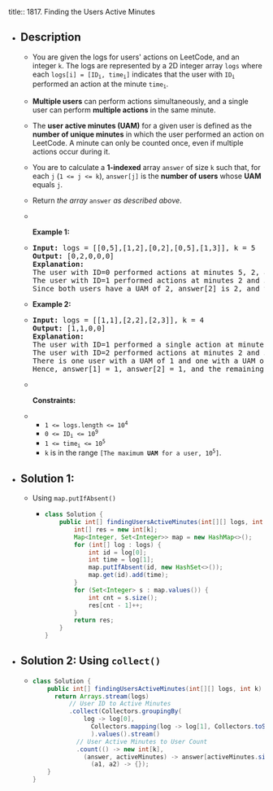 title:: 1817. Finding the Users Active Minutes

- ## Description
	- <p>You are given the logs for users&#39; actions on LeetCode, and an integer <code>k</code>. The logs are represented by a 2D integer array <code>logs</code> where each <code>logs[i] = [ID<sub>i</sub>, time<sub>i</sub>]</code> indicates that the user with <code>ID<sub>i</sub></code> performed an action at the minute <code>time<sub>i</sub></code>.</p>
	- <p><strong>Multiple users</strong> can perform actions simultaneously, and a single user can perform <strong>multiple actions</strong> in the same minute.</p>
	- <p>The <strong>user active minutes (UAM)</strong> for a given user is defined as the <strong>number of unique minutes</strong> in which the user performed an action on LeetCode. A minute can only be counted once, even if multiple actions occur during it.</p>
	- <p>You are to calculate a <strong>1-indexed</strong> array <code>answer</code> of size <code>k</code> such that, for each <code>j</code> (<code>1 &lt;= j &lt;= k</code>), <code>answer[j]</code> is the <strong>number of users</strong> whose <strong>UAM</strong> equals <code>j</code>.</p>
	- <p>Return <i>the array </i><code>answer</code><i> as described above</i>.</p>
	- <p>&nbsp;</p>
	  <p><strong class="example">Example 1:</strong></p>
	- <pre>
	  <strong>Input:</strong> logs = [[0,5],[1,2],[0,2],[0,5],[1,3]], k = 5
	  <strong>Output:</strong> [0,2,0,0,0]
	  <strong>Explanation:</strong>
	  The user with ID=0 performed actions at minutes 5, 2, and 5 again. Hence, they have a UAM of 2 (minute 5 is only counted once).
	  The user with ID=1 performed actions at minutes 2 and 3. Hence, they have a UAM of 2.
	  Since both users have a UAM of 2, answer[2] is 2, and the remaining answer[j] values are 0.
	  </pre>
	- <p><strong class="example">Example 2:</strong></p>
	- <pre>
	  <strong>Input:</strong> logs = [[1,1],[2,2],[2,3]], k = 4
	  <strong>Output:</strong> [1,1,0,0]
	  <strong>Explanation:</strong>
	  The user with ID=1 performed a single action at minute 1. Hence, they have a UAM of 1.
	  The user with ID=2 performed actions at minutes 2 and 3. Hence, they have a UAM of 2.
	  There is one user with a UAM of 1 and one with a UAM of 2.
	  Hence, answer[1] = 1, answer[2] = 1, and the remaining values are 0.
	  </pre>
	- <p>&nbsp;</p>
	  <p><strong>Constraints:</strong></p>
	- <ul>
	  	<li><code>1 &lt;= logs.length &lt;= 10<sup>4</sup></code></li>
	  	<li><code>0 &lt;= ID<sub>i</sub> &lt;= 10<sup>9</sup></code></li>
	  	<li><code>1 &lt;= time<sub>i</sub> &lt;= 10<sup>5</sup></code></li>
	  	<li><code>k</code> is in the range <code>[The maximum <strong>UAM</strong> for a user, 10<sup>5</sup>]</code>.</li>
	  </ul>
- ## Solution 1:
	- Using `map.putIfAbsent()`
		- ```java
		  class Solution {
		      public int[] findingUsersActiveMinutes(int[][] logs, int k) {
		          int[] res = new int[k];
		          Map<Integer, Set<Integer>> map = new HashMap<>();
		          for (int[] log : logs) {
		              int id = log[0];
		              int time = log[1];
		              map.putIfAbsent(id, new HashSet<>());
		              map.get(id).add(time);
		          }
		          for (Set<Integer> s : map.values()) {
		              int cnt = s.size();
		              res[cnt - 1]++;
		          }
		          return res;
		      }
		  }
		  ```
- ## Solution 2: Using `collect()`
	- ```java
	  class Solution {
	      public int[] findingUsersActiveMinutes(int[][] logs, int k) {
	   		return Arrays.stream(logs)
	          	// User ID to Active Minutes
	          	.collect(Collectors.groupingBy(
	              	log -> log[0], 
	                  Collectors.mapping(log -> log[1], Collectors.toSet()))
	                  ).values().stream()
	              // User Active Minutes to User Count
	              .count(() -> new int[k],
	              	(answer, activeMinutes) -> answer[activeMinutes.size() - 1]++,
	                  (a1, a2) -> {});
	      }
	  }
	  ```
